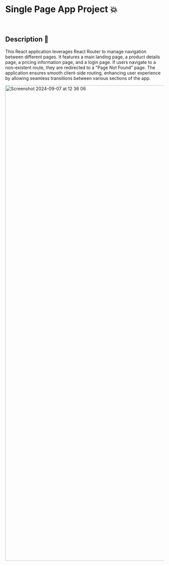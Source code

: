 # Single Page App Project 💥

<br />

## Description 💬

This React application leverages React Router to manage navigation between different pages. It features a main landing page, a product details page, a pricing information page, and a login page. If users navigate to a non-existent route, they are redirected to a "Page Not Found" page. The application ensures smooth client-side routing, enhancing user experience by allowing seamless transitions between various sections of the app.

<img width="1512" alt="Screenshot 2024-09-07 at 12 36 06" src="https://github.com/user-attachments/assets/ed3697a8-6ed6-43eb-bc0a-1a446683b330">
